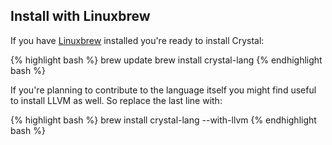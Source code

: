 <a id="linuxbrew" />

## Install with Linuxbrew

If you have [Linuxbrew](https://linuxbrew.sh) installed you're ready to install Crystal:

<div class="code_section">{% highlight bash %}
brew update
brew install crystal-lang
{% endhighlight bash %}</div>

If you're planning to contribute to the language itself you might find useful to install LLVM as well. So replace the last line with:

<div class="code_section">{% highlight bash %}
brew install crystal-lang --with-llvm
{% endhighlight bash %}</div>

